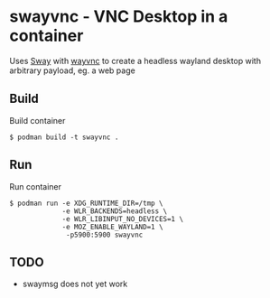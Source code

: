 # swayvnc - VNC Desktop in a container
Uses [Sway](https://swaywm.org) with [wayvnc](https://github.com/any1/wayvnc) to create a headless wayland desktop with arbitrary payload, eg. a web page

## Build
Build container
```
$ podman build -t swayvnc .
```

## Run
Run container
```
$ podman run -e XDG_RUNTIME_DIR=/tmp \
             -e WLR_BACKENDS=headless \
             -e WLR_LIBINPUT_NO_DEVICES=1 \
             -e MOZ_ENABLE_WAYLAND=1 \
              -p5900:5900 swayvnc
```

## TODO
* swaymsg does not yet work
